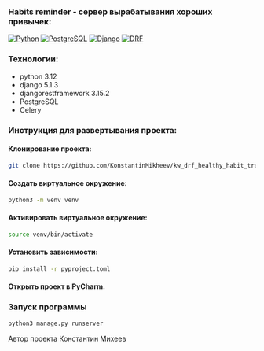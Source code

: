 ### Habits reminder - сервер вырабатывания хороших привычек:

[![Python](https://img.shields.io/badge/-Python-464646?style=flat-square&logo=Python)](https://www.python.org/)
[![PostgreSQL](https://img.shields.io/badge/-PostgreSQL-464646?style=flat-square&logo=PostgreSQL)](https://www.postgresql.org/)
[![Django](https://img.shields.io/badge/-Django-464646?style=flat-square&logo=Django)](https://www.djangoproject.com/)
[![DRF](https://img.shields.io/badge/-DRF-464646?style=flat-square&logo=django-rest-framework)](https://www.django-rest-framework.org/)
### Технологии:
- python 3.12
- django 5.1.3
- djangorestframework 3.15.2
- PostgreSQL
- Celery

### Инструкция для развертывания проекта:

#### Клонирование проекта:

```bash
git clone https://github.com/KonstantinMikheev/kw_drf_healthy_habit_tracker.git
```

#### Создать виртуальное окружение:

```bash
python3 -m venv venv
```

#### Активировать виртуальное окружение:

```bash
source venv/bin/activate
```

#### Установить зависимости:

```bash
pip install -r pyproject.toml
```

#### Открыть проект в PyCharm.


### Запуск программы

```bash
python3 manage.py runserver
```

Автор проекта Константин Михеев

